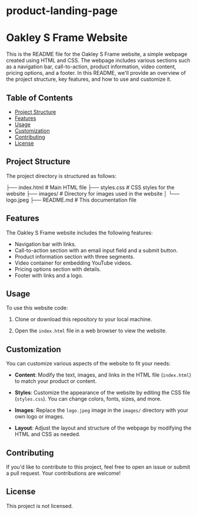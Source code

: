 # product-landing-page

# Oakley S Frame Website

This is the README file for the Oakley S Frame website, a simple webpage created using HTML and CSS. The webpage includes various sections such as a navigation bar, call-to-action, product information, video content, pricing options, and a footer. In this README, we'll provide an overview of the project structure, key features, and how to use and customize it.

## Table of Contents

- [Project Structure](#project-structure)
- [Features](#features)
- [Usage](#usage)
- [Customization](#customization)
- [Contributing](#contributing)
- [License](#license)

## Project Structure

The project directory is structured as follows:

├── index.html # Main HTML file
├── styles.css # CSS styles for the website
├── images/ # Directory for images used in the website
│ └── logo.jpeg
├── README.md # This documentation file

## Features

The Oakley S Frame website includes the following features:

- Navigation bar with links.
- Call-to-action section with an email input field and a submit button.
- Product information section with three segments.
- Video container for embedding YouTube videos.
- Pricing options section with details.
- Footer with links and a logo.

## Usage

To use this website code:

1. Clone or download this repository to your local machine.

2. Open the `index.html` file in a web browser to view the website.

## Customization

You can customize various aspects of the website to fit your needs:

- **Content**: Modify the text, images, and links in the HTML file (`index.html`) to match your product or content.

- **Styles**: Customize the appearance of the website by editing the CSS file (`styles.css`). You can change colors, fonts, sizes, and more.

- **Images**: Replace the `logo.jpeg` image in the `images/` directory with your own logo or images.

- **Layout**: Adjust the layout and structure of the webpage by modifying the HTML and CSS as needed.

## Contributing

If you'd like to contribute to this project, feel free to open an issue or submit a pull request. Your contributions are welcome!

## License

This project is not licensed.

